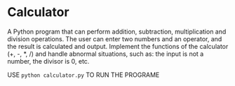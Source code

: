 # Calculator
A Python program that can perform addition, subtraction, multiplication and division operations. The user can enter two numbers and an operator, and the result is calculated and output. Implement the functions of the calculator (+, -, *, /) and handle abnormal situations, such as: the input is not a number, the divisor is 0, etc.

USE `python calculator.py` TO RUN THE PROGRAME
